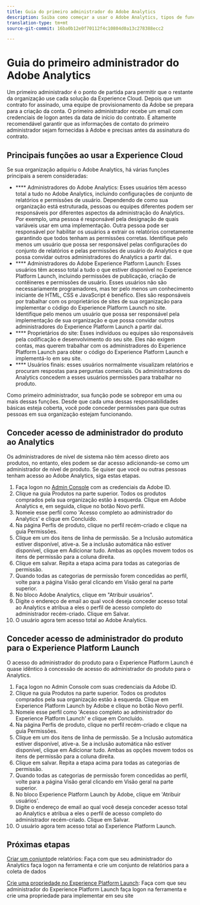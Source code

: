 ```yaml
---
title: Guia do primeiro administrador do Adobe Analytics
description: Saiba como começar a usar o Adobe Analytics, tipos de função gerais e fazer logon na interface do usuário.
translation-type: tm+mt
source-git-commit: 16ba0b12e0f70112f4c10804d0a13c278388ecc2

---
```



# Guia do primeiro administrador do Adobe Analytics

Um primeiro administrador é o ponto de partida para permitir que o restante da organização use cada solução da Experience Cloud. Depois que um contrato for assinado, uma equipe de provisionamento da Adobe se prepara para a criação da conta. O primeiro administrador recebe um email com credenciais de logon antes da data de início do contrato. É altamente recomendável garantir que as informações de contato do primeiro administrador sejam fornecidas à Adobe e precisas antes da assinatura do contrato.

## Principais funções ao usar a Experience Cloud

Se sua organização adquiriu o Adobe Analytics, há várias funções principais a serem consideradas:

- **** Administradores do Adobe Analytics: Esses usuários têm acesso total a tudo no Adobe Analytics, incluindo configurações de conjunto de relatórios e permissões de usuário. Dependendo de como sua organização está estruturada, pessoas ou equipes diferentes podem ser responsáveis por diferentes aspectos da administração do Analytics. Por exemplo, uma pessoa é responsável pela designação de quais variáveis usar em uma implementação. Outra pessoa pode ser responsável por habilitar os usuários a extrair os relatórios corretamente garantindo que todos tenham as permissões corretas. Identifique pelo menos um usuário que possa ser responsável pelas configurações do conjunto de relatórios e pelas permissões de usuário do Analytics e que possa convidar outros administradores do Analytics a partir daí.
- **** Administradores do Adobe Experience Platform Launch: Esses usuários têm acesso total a tudo o que estiver disponível no Experience Platform Launch, incluindo permissões de publicação, criação de contêineres e permissões de usuário. Esses usuários não são necessariamente programadores, mas ter pelo menos um conhecimento iniciante de HTML, CSS e JavaScript é benéfico. Eles são responsáveis por trabalhar com os proprietários de sites de sua organização para implementar o código do Experience Platform Launch no site. Identifique pelo menos um usuário que possa ser responsável pela implementação de sua organização e que possa convidar outros administradores do Experience Platform Launch a partir daí.
- **** Proprietários do site: Esses indivíduos ou equipes são responsáveis pela codificação e desenvolvimento do seu site. Eles não exigem contas, mas querem trabalhar com os administradores do Experience Platform Launch para obter o código do Experience Platform Launch e implementá-lo em seu site.
- **** Usuários finais: esses usuários normalmente visualizam relatórios e procuram respostas para perguntas comerciais. Os administradores do Analytics concedem a esses usuários permissões para trabalhar no produto.

Como primeiro administrador, sua função pode se sobrepor em uma ou mais dessas funções. Desde que cada uma dessas responsabilidades básicas esteja coberta, você pode conceder permissões para que outras pessoas em sua organização estejam funcionando.

## Conceder acesso de administrador do produto ao Analytics

Os administradores de nível de sistema não têm acesso direto aos produtos, no entanto, eles podem se dar acesso adicionando-se como um administrador de nível de produto. Se quiser que você ou outras pessoas tenham acesso ao Adobe Analytics, siga estas etapas.

1. Faça logon no [Admin Console](https://adminconsole.adobe.com/) com as credenciais da Adobe ID.
1. Clique na guia Produtos na parte superior. Todos os produtos comprados pela sua organização estão à esquerda. Clique em Adobe Analytics e, em seguida, clique no botão Novo perfil.
1. Nomeie esse perfil como 'Acesso completo ao administrador do Analytics' e clique em Concluído.
1. Na página Perfis de produto, clique no perfil recém-criado e clique na guia Permissões.
1. Clique em um dos itens de linha de permissão. Se a Inclusão automática estiver disponível, ative-a. Se a inclusão automática não estiver disponível, clique em Adicionar tudo. Ambas as opções movem todos os itens de permissão para a coluna direita.
1. Clique em salvar. Repita a etapa acima para todas as categorias de permissão.
1. Quando todas as categorias de permissão forem concedidas ao perfil, volte para a página Visão geral clicando em Visão geral na parte superior.
1. No bloco Adobe Analytics, clique em "Atribuir usuários".
1. Digite o endereço de email ao qual você deseja conceder acesso total ao Analytics e atribua a eles o perfil de acesso completo do administrador recém-criado. Clique em Salvar.
1. O usuário agora tem acesso total ao Adobe Analytics.

## Conceder acesso de administrador do produto para o Experience Platform Launch

O acesso do administrador do produto para o Experience Platform Launch é quase idêntico à concessão de acesso do administrador do produto para o Analytics.

1. Faça logon no Admin Console com suas credenciais da Adobe ID.
1. Clique na guia Produtos na parte superior. Todos os produtos comprados pela sua organização estão à esquerda. Clique em Experience Platform Launch by Adobe e clique no botão Novo perfil.
1. Nomeie esse perfil como 'Acesso completo ao administrador do Experience Platform Launch' e clique em Concluído.
1. Na página Perfis de produto, clique no perfil recém-criado e clique na guia Permissões.
1. Clique em um dos itens de linha de permissão. Se a Inclusão automática estiver disponível, ative-a. Se a inclusão automática não estiver disponível, clique em Adicionar tudo. Ambas as opções movem todos os itens de permissão para a coluna direita.
1. Clique em salvar. Repita a etapa acima para todas as categorias de permissão.
1. Quando todas as categorias de permissão forem concedidas ao perfil, volte para a página Visão geral clicando em Visão geral na parte superior.
1. No bloco Experience Platform Launch by Adobe, clique em 'Atribuir usuários'.
1. Digite o endereço de email ao qual você deseja conceder acesso total ao Analytics e atribua a eles o perfil de acesso completo do administrador recém-criado. Clique em Salvar.
1. O usuário agora tem acesso total ao Experience Platform Launch.

## Próximas etapas

[Criar um conjunto](create-report-suite.md)de relatórios: Faça com que seu administrador do Analytics faça logon na ferramenta e crie um conjunto de relatórios para a coleta de dados

[Crie uma propriedade no Experience Platform Launch](/help/implement/implement-with-launch/create-analytics-property.md): Faça com que seu administrador do Experience Platform Launch faça logon na ferramenta e crie uma propriedade para implementar em seu site
